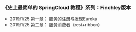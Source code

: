 ### 《史上最简单的 SpringCloud 教程》系列：Finchley版本

- 2019/1/25 第一章： 服务的注册与发现Eureka
- 2019/1/25 第二章： 服务消费者（rest+ribbon）

